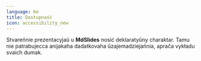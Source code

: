 ```yaml
---
language: be
title: Dastupnaść
icon: accessibility_new
---
```


Stvareńnie prezentacyjaŭ u **MdSlides** nosić deklaratyŭny charaktar. Tamu nie patrabujecca anijakaha dadatkovaha ŭzajemadziejańnia, aprača vykładu svaich dumak.
